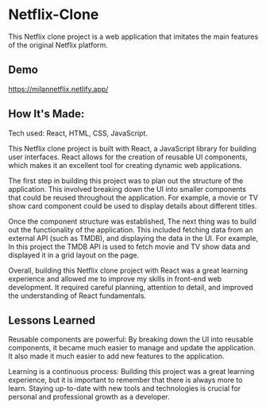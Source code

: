 
# Netflix-Clone

This Netflix clone project is a web application that imitates the main features of the original Netflix platform.


## Demo

https://milannetflix.netlify.app/



## How It's Made:

Tech used: React, HTML, CSS, JavaScript.

This Netflix clone project is built with React, a JavaScript library for building user interfaces. React allows for the creation of reusable UI components, which makes it an excellent tool for creating dynamic web applications.

The first step in building this project was to plan out the structure of the application. This involved breaking down the UI into smaller components that could be reused throughout the application. For example, a movie or TV show card component could be used to display details about different titles.

Once the component structure was established, The next thing was to build out the functionality of the application. This included  fetching data from an external API (such as TMDB), and displaying the data in the UI. For example, In this project the TMDB API is used to fetch movie and TV show data and displayed it in a grid layout on the page.

Overall, building this Netflix clone project with React was a great learning experience and allowed me to improve my skills in front-end web development. It required careful planning, attention to detail, and improved the understanding of React fundamentals.
## Lessons Learned

Reusable components are powerful: By breaking down the UI into reusable components, it became much easier to manage and update the application. It also made it much easier to add new features to the application.

Learning is a continuous process: Building this project was a great learning experience, but it is important to remember that there is always more to learn. Staying up-to-date with new tools and technologies is crucial for personal and professional growth as a developer.

